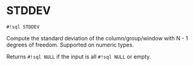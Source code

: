# STDDEV
`#!sql STDDEV`

Compute the standard deviation of the column/group/window with N - 1
degrees of freedom. Supported on numeric types.

Returns `#!sql NULL` if the input is all `#!sql NULL` or empty.


